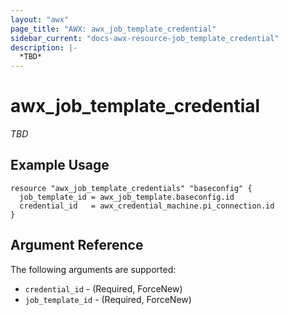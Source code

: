 ```yaml
---
layout: "awx"
page_title: "AWX: awx_job_template_credential"
sidebar_current: "docs-awx-resource-job_template_credential"
description: |-
  *TBD*
---
```


# awx_job_template_credential

*TBD*

## Example Usage

```hcl
resource "awx_job_template_credentials" "baseconfig" {
  job_template_id = awx_job_template.baseconfig.id
  credential_id   = awx_credential_machine.pi_connection.id
}
```

## Argument Reference

The following arguments are supported:

* `credential_id` - (Required, ForceNew) 
* `job_template_id` - (Required, ForceNew) 


